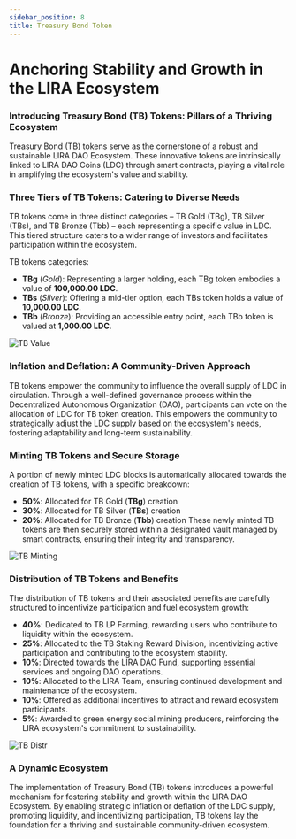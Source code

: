 ```yaml
---
sidebar_position: 8
title: Treasury Bond Token
---
```


# Anchoring Stability and Growth in the LIRA Ecosystem

### Introducing Treasury Bond (TB) Tokens: Pillars of a Thriving Ecosystem
Treasury Bond (TB) tokens serve as the cornerstone of a robust and sustainable LIRA DAO Ecosystem. These innovative tokens are intrinsically linked to LIRA DAO Coins (LDC) through smart contracts, playing a vital role in amplifying the ecosystem's value and stability.

### Three Tiers of TB Tokens: Catering to Diverse Needs
TB tokens come in three distinct categories – TB Gold (TBg), TB Silver (TBs), and TB Bronze (Tbb) – each representing a specific value in LDC. This tiered structure caters to a wider range of investors and facilitates participation within the ecosystem.

TB tokens categories:

- **TBg** (*Gold*): Representing a larger holding, each TBg token embodies a value of **100,000.00 LDC**.
- **TBs** (*Silver*): Offering a mid-tier option, each TBs token holds a value of **10,000.00 LDC**.
- **TBb** (*Bronze*): Providing an accessible entry point, each TBb token is valued at **1,000.00 LDC**.

![TB Value](/img/TBVALUE.png)

### Inflation and Deflation: A Community-Driven Approach
TB tokens empower the community to influence the overall supply of LDC in circulation. Through a well-defined governance process within the Decentralized Autonomous Organization (DAO), participants can vote on the allocation of LDC for TB token creation. This empowers the community to strategically adjust the LDC supply based on the ecosystem's needs, fostering adaptability and long-term sustainability.

### Minting TB Tokens and Secure Storage
A portion of newly minted LDC blocks is automatically allocated towards the creation of TB tokens, with a specific breakdown:

- **50%**: Allocated for TB Gold (**TBg**) creation
- **30%**: Allocated for TB Silver (**TBs**) creation
- **20%**: Allocated for TB Bronze (**Tbb**) creation
These newly minted TB tokens are then securely stored within a designated vault managed by smart contracts, ensuring their integrity and transparency.

![TB Minting](/img/tbtypeminting.png)

### Distribution of TB Tokens and Benefits
The distribution of TB tokens and their associated benefits are carefully structured to incentivize participation and fuel ecosystem growth:

- **40%**: Dedicated to TB LP Farming, rewarding users who contribute to liquidity within the ecosystem.
- **25%**: Allocated to the TB Staking Reward Division, incentivizing active participation and contributing to the ecosystem stability.
- **10%**: Directed towards the LIRA DAO Fund, supporting essential services and ongoing DAO operations.
- **10%**: Allocated to the LIRA Team, ensuring continued development and maintenance of the ecosystem.
- **10%**: Offered as additional incentives to attract and reward ecosystem participants.
-  **5%**: Awarded to green energy social mining producers, reinforcing the LIRA ecosystem's commitment to sustainability.

![TB Distr](/img/NEWLDCBLOCKTB.png)

### A Dynamic Ecosystem
The implementation of Treasury Bond (TB) tokens introduces a powerful mechanism for fostering stability and growth within the LIRA DAO Ecosystem. By enabling strategic inflation or deflation of the LDC supply, promoting liquidity, and incentivizing participation, TB tokens lay the foundation for a thriving and sustainable community-driven ecosystem.
